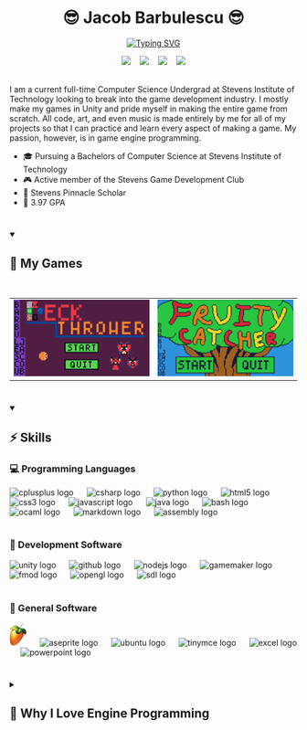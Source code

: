 <h1 align="center"> 😎 Jacob Barbulescu 😎 </h1>

<!-- Typing SVG by DenverCoder1 - https://github.com/DenverCoder1/readme-typing-svg -->
<p align="center">
  <a href="https://git.io/typing-svg">
    <img src="https://readme-typing-svg.demolab.com?font=Fira+Code&weight=900&size=24&pause=1000&color=50C878&center=true&vCenter=true&width=435&lines=Aspiring+Game+Engine+Programmer;Computer+Science+Undergrad" alt="Typing SVG" />
  </a>
</p>

<!-- Contact links -->
<!-- Badges with custom icons - https://github.com/DenverCoder1/custom-icon-badges -->
<div align=center>
  <a href="https://www.jacobbarbulescu.com"><img margin=alt="Portfolio" src="https://custom-icon-badges.demolab.com/badge/Portfolio-5D8736?style=for-the-badge&logo=briefcase&logoColor=white"></a>&nbsp;&nbsp;&nbsp;
  <a href="https://jacobbarbulescu.com/pdf/Barbulescu%20Resume.pdf"><img margin=alt="Resume" src="https://custom-icon-badges.demolab.com/badge/Resume-809D3C?style=for-the-badge&logo=log&logoColor=white"></a>&nbsp;&nbsp;&nbsp;
  <a href="mailto:jrbarbulescu@gmail.com"><img margin=alt="Email" src="https://custom-icon-badges.demolab.com/badge/Email-A9C46C?style=for-the-badge&logo=mail&logoColor=white"></a>&nbsp;&nbsp;&nbsp;
  <a href="https://www.linkedin.com/in/jacob-barbulescu/"><img margin=alt="LinkedIn" src="https://custom-icon-badges.demolab.com/badge/LinkedIn-F4FFC3?style=for-the-badge&logo=LinkedIn-logo-2&logoColor=0A66C2"></a>
</div>

<br />

I am a current full-time Computer Science Undergrad at Stevens Institute of Technology looking to break into the game development industry. I mostly make my games in Unity and pride myself in making the entire game from scratch. All code, art, and even music is made entirely by me for all of my projects so that I can practice and learn every aspect of making a game. My passion, however, is in game engine programming.

<!--INSERT SKILLS HERE-->
- 🎓 Pursuing a Bachelors of Computer Science at Stevens Institute of Technology
- 🎮 Active member of the Stevens Game Development Club
- 🦆 Stevens Pinnacle Scholar
- 🧠 3.97 GPA

#

<!-- Game repos -->
<details open>
  <summary><h2>👾 My Games</h2></summary>

  <br />

  <!-- List of game repos -->
  <table align=center style="text-align:center;">
    <tr>
      <td>
        <a href="https://github.com/JacobBarbulescu/Deck-Thrower">
          <img src="Images/Deck Thrower Title.png" width="600" />
        </a>
      </td>
      <td>
        <a href="https://github.com/JacobBarbulescu/Fruity-Catcher">
          <img src="Images/Fruity Catcher Title.png" width="600" />
        </a>
      </td>
    </tr>
  </table>
</details>

#

<!-- Software and skills -->
<!-- Some icons made using profile-readme-generator.com -->
<details open>
  <summary><h2>⚡ Skills</h2></summary>

  <!-- Programming Languages -->
  <h3>💻 Programming Languages</h3>
  <div align="left">
    <img src="https://cdn.jsdelivr.net/gh/devicons/devicon/icons/cplusplus/cplusplus-original.svg" height="40" alt="cplusplus logo"  />
    <img width="15" />
    <img src="https://cdn.jsdelivr.net/gh/devicons/devicon/icons/csharp/csharp-original.svg" height="40" alt="csharp logo"  />
    <img width="15" />
    <img src="https://cdn.jsdelivr.net/gh/devicons/devicon/icons/python/python-original.svg" height="40" alt="python logo"  />
    <img width="15" />
    <img src="https://cdn.jsdelivr.net/gh/devicons/devicon/icons/html5/html5-original.svg" height="40" alt="html5 logo"  />
    <img width="15" />
    <img src="https://cdn.jsdelivr.net/gh/devicons/devicon/icons/css3/css3-original.svg" height="40" alt="css3 logo"  />
    <img width="15" />
    <img src="https://cdn.jsdelivr.net/gh/devicons/devicon/icons/javascript/javascript-original.svg" height="40" alt="javascript logo"  />
    <img width="15" />
    <img src="https://cdn.jsdelivr.net/gh/devicons/devicon/icons/java/java-original.svg" height="40" alt="java logo"  />
    <img width="15" />
    <img src="https://cdn.jsdelivr.net/gh/devicons/devicon/icons/bash/bash-original.svg" height="40" alt="bash logo"  />
    <img width="15" />
    <img src="https://cdn.jsdelivr.net/gh/devicons/devicon/icons/ocaml/ocaml-original.svg" height="40" alt="ocaml logo"  />
    <img width="15" />
    <img src="https://cdn.jsdelivr.net/gh/devicons/devicon/icons/markdown/markdown-original.svg" height="40" alt="markdown logo"  />
    <img width="15" />
    <img src="https://github.com/user-attachments/assets/3a5cad1e-e1e6-41a4-b2c7-fd25829c8225" height="45" alt="assembly logo" />
  </div>

  <br />

  <!-- Dev software -->
  <h3>🔨 Development Software</h3>
  <div align="left">
    <img src="https://cdn.jsdelivr.net/gh/devicons/devicon/icons/unity/unity-original.svg" height="40" alt="unity logo"  />
    <img width="15" />
    <img src="https://cdn.jsdelivr.net/gh/devicons/devicon/icons/github/github-original.svg" height="40" alt="github logo"  />
    <img width="15" />
    <img src="https://cdn.jsdelivr.net/gh/devicons/devicon/icons/nodejs/nodejs-original.svg" height="40" alt="nodejs logo"  />
    <img width="15" />
    <img src="https://img.icons8.com/?size=100&id=34299&format=png&color=000000" height="40" alt="gamemaker logo" />
    <img width="15" />
    <img src="https://upload.wikimedia.org/wikipedia/en/5/57/FMOD_logo.svg" height="40" alt="fmod logo"  />
    <img width="15" />
    <img src="https://cdn.jsdelivr.net/gh/devicons/devicon/icons/opengl/opengl-original.svg" height="50" alt="opengl logo"  />
    <img width="15" />
    <img src="https://cdn.jsdelivr.net/gh/devicons/devicon/icons/sdl/sdl-original.svg" height="50" alt="sdl logo"  />
  </div>

  <br />

  <!-- General software -->
  <h3>💪 General Software</h3>
  <div align="left">
    <img src="Images/FL Studio Logo.png" height="40" width="30" alt="FL Studio logo" />
    <img width="15" />
    <img src="https://upload.wikimedia.org/wikipedia/commons/6/69/Logo_Aseprite.svg" height="40" alt="aseprite logo" />
    <img width="15" />
    <img src="https://cdn.jsdelivr.net/gh/devicons/devicon/icons/ubuntu/ubuntu-plain.svg" height="40" alt="ubuntu logo"  />
    <img width="15" />
    <img src="https://static.cdnlogo.com/logos/t/64/tinymce.svg" height="40" alt="tinymce logo" />
    <img width="15" />
    <img src="https://upload.wikimedia.org/wikipedia/commons/3/34/Microsoft_Office_Excel_%282019%E2%80%93present%29.svg" height="40" alt="excel logo"  />
    <img width="15" />
    <img src="https://upload.wikimedia.org/wikipedia/commons/0/0d/Microsoft_Office_PowerPoint_%282019%E2%80%93present%29.svg" height="40" alt="powerpoint logo" />
  </div>
</details>

#

<!-- Motivation -->
<details>
  <summary><h2>💚 Why I Love Engine Programming</h2></summary>
  
  <p>One of the biggest lessons that I carry with me is the importance of easy modification. I almost never add a feature without developing a system to modularly handle that feature. Not only does it save me many headaches while developing, it also teaches me a lot about abstraction and blackboxing. Why manually add in a new powerup when a powerup manager can do it all for you with the click of a button?</p>

  <p>The most fascinating part of making games for me is building the tools to make them. I love organizing my games into highly modular, flexible programs that I can then use to rapidly add/remove mechanics and features. It feels like building a clock with all of its small pieces combining into a beautiful mechanism, and I often catch myself being more excited at making the systems to design my games with than designing the games themselves!</p>

  <p>My heart is set on developing game engines to let designers create the greatest, most imaginative games possible!</p>
</details>
